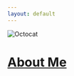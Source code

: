 ```yaml
---
layout: default
---
```


![Octocat](https://github.githubassets.com/images/icons/emoji/octocat.png)

# [About Me](./author.md)

